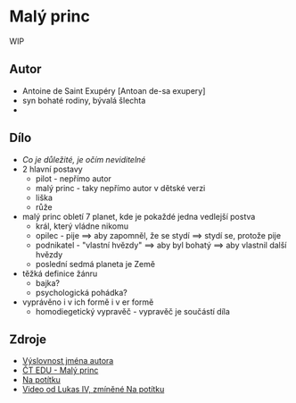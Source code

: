 # Malý princ

WIP

## Autor

- Antoine de Saint Exupéry [Antoan de-sa exupery]
- syn bohaté rodiny, bývalá šlechta
- 

## Dílo

- *Co je důležité, je očím neviditelné*
- 2 hlavní postavy
    - pilot - nepřímo autor
    - malý princ - taky nepřímo autor v dětské verzi
    - liška
    - růže
- malý princ obletí 7 planet, kde je pokaždé jedna vedlejší postva
    - král, který vládne nikomu
    - opilec - pije ==> aby zapomněl, že se stydí ==> stydí se, protože pije
    - podnikatel - "vlastní hvězdy" ==> aby byl bohatý ==> aby vlastnil další hvězdy
    - poslední sedmá planeta je Země
- těžká definice žánru
    - bajka?
    - psychologická pohádka?
- vyprávěno i v ich formě i v er formě
    - homodiegetický vypravěč - vypravěč je součástí díla


## Zdroje

- [Výslovnost jména autora](https://www.youtube.com/watch?v=z5aUGqb2xFM)
- [ČT EDU - Malý princ](https://edu.ceskatelevize.cz/video/14531-a-de-saint-exupery-maly-princ)
- [Na potítku](https://www.youtube.com/watch?v=Rv2bfXHpdQI)
- [Video od Lukas IV, zmíněné Na potítku](https://www.youtube.com/watch?v=kbndGMf1RME)